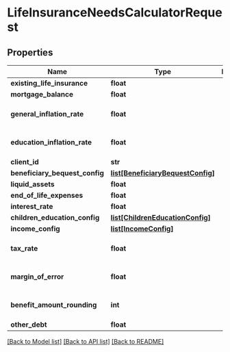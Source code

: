 # LifeInsuranceNeedsCalculatorRequest

## Properties
Name | Type | Description | Notes
------------ | ------------- | ------------- | -------------
**existing_life_insurance** | **float** |  | [optional] 
**mortgage_balance** | **float** |  | [optional] 
**general_inflation_rate** | **float** |  | [optional] [default to 0.0]
**education_inflation_rate** | **float** |  | [optional] [default to 0.0]
**client_id** | **str** |  | [optional] 
**beneficiary_bequest_config** | [**list[BeneficiaryBequestConfig]**](BeneficiaryBequestConfig.md) |  | [optional] 
**liquid_assets** | **float** |  | [optional] 
**end_of_life_expenses** | **float** |  | [optional] 
**interest_rate** | **float** |  | 
**children_education_config** | [**list[ChildrenEducationConfig]**](ChildrenEducationConfig.md) |  | [optional] 
**income_config** | [**list[IncomeConfig]**](IncomeConfig.md) |  | [optional] 
**tax_rate** | **float** |  | [optional] [default to 0.0]
**margin_of_error** | **float** |  | [optional] [default to 0.0]
**benefit_amount_rounding** | **int** |  | [optional] [default to 0]
**other_debt** | **float** |  | [optional] 

[[Back to Model list]](../README.md#documentation-for-models) [[Back to API list]](../README.md#documentation-for-api-endpoints) [[Back to README]](../README.md)



